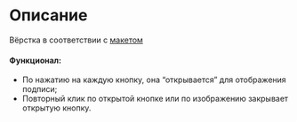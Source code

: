 # Описание

Вёрстка в соответствии с [макетом](https://www.figma.com/file/3gcKt8coTeNhFGnHuHWzjr/Стажировка---Тестовове-задание?type=design&node-id=0-1&mode=design)

#### Функционал:
* По нажатию на каждую кнопку, она “открывается” для отображения подписи;
* Повторный клик по открытой кнопке или по изображению закрывает открытую кнопку.
